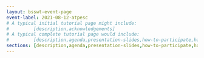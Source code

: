 ```yaml
---
layout: bsswt-event-page
event-label: 2021-08-12-atpesc
# A typical initial tutorial page might include:
#         [description,acknowledgements]
# A typical complete tutorial page would include: 
#         [description,agenda,presentation-slides,how-to-participate,hands-on-exercises,stay-in-touch,resources-from-presentations,requested-citation,acknowledgments]
sections: [description,agenda,presentation-slides,how-to-participate,hands-on-exercises,stay-in-touch,resources-from-presentations,requested-citation,acknowledgments]
---
```

